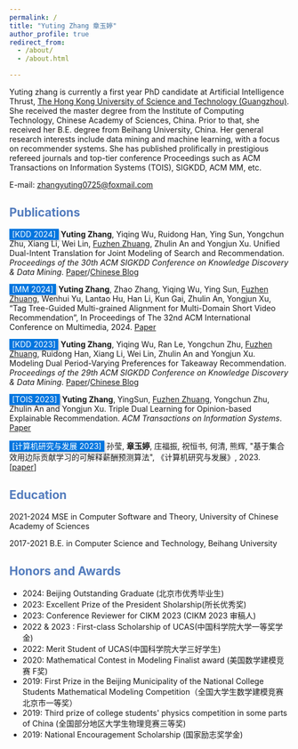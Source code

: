 ```yaml
---
permalink: /
title: "Yuting Zhang 章玉婷"
author_profile: true
redirect_from: 
  - /about/
  - /about.html

---
```


Yuting zhang is currently a first year PhD candidate  at Artificial Intelligence Thrust, [The Hong Kong University of Science and Technology (Guangzhou)](https://www.hkust-gz.edu.cn/zh/). She received the master degree from the Institute of Computing Technology, Chinese Academy of Sciences, China. Prior to that, she received her B.E. degree from Beihang University, China. Her general research interests include data mining and machine learning, with a focus on recommender systems. She has published prolifically in prestigious refereed journals and top-tier conference Proceedings such as ACM Transactions on Information Systems (TOIS), SIGKDD, ACM MM, etc. 

E-mail:  zhangyuting0725@foxmail.com

## <span style="color: #527bbd;">Publications</span> 

<span style="color: #FFFFFF;
      background-color:#0076DF;
      box-shadow: 3px 3px 1px #E0E0E0;
      padding:1px 5px 2px 5px;">[KDD 2024]</span>  **Yuting Zhang**, Yiqing Wu, Ruidong Han, Ying Sun, Yongchun Zhu, Xiang Li, Wei Lin, [Fuzhen Zhuang](https://fuzhenzhuang.github.io/), Zhulin An and Yongjun Xu. Unified Dual-Intent Translation for Joint Modeling of Search and Recommendation.  *Proceedings of the 30th ACM SIGKDD Conference on Knowledge Discovery \& Data Mining*.  [Paper](https://arxiv.org/abs/2407.00912)/[Chinese Blog](https://mp.weixin.qq.com/s/x2VI30QnCJiWcMH3jdXzUw)

<span style="color: #FFFFFF;
      background-color:#0076DF;
      box-shadow: 3px 3px 1px #E0E0E0;
      padding:1px 5px 2px 5px;">[MM 2024]</span> **Yuting Zhang**, Zhao Zhang, Yiqing Wu, Ying Sun, [Fuzhen Zhuang](https://fuzhenzhuang.github.io/), Wenhui Yu, Lantao Hu, Han Li, Kun Gai, Zhulin An, Yongjun Xu, “Tag Tree-Guided Multi-grained Alignment for Multi-Domain Short Video Recommendation”, In Proceedings of The 32nd ACM International Conference on Multimedia, 2024.  [Paper](https://openreview.net/forum?id=YrdS3abahU)

<span style="color: #FFFFFF;
      background-color:#0076DF;
      box-shadow: 3px 3px 1px #E0E0E0;
      padding:1px 5px 2px 5px;">[KDD 2023]</span>  **Yuting Zhang**, Yiqing Wu, Ran Le, Yongchun Zhu, [Fuzhen Zhuang](https://fuzhenzhuang.github.io/), Ruidong Han, Xiang Li, Wei Lin, Zhulin An and Yongjun Xu. Modeling Dual Period-Varying Preferences for Takeaway Recommendation. *Proceedings of the 29th ACM SIGKDD Conference on Knowledge Discovery \& Data Mining*. [Paper](https://dl.acm.org/doi/pdf/10.1145/3580305.3599866)/[Chinese Blog](https://zhuanlan.zhihu.com/p/638618122)

<span style="color: #FFFFFF;
      background-color:#0076DF;
      box-shadow: 3px 3px 1px #E0E0E0;
      padding:1px 5px 2px 5px;">[TOIS 2023]</span>  **Yuting Zhang**, YingSun, [Fuzhen Zhuang](https://fuzhenzhuang.github.io/), Yongchun Zhu, Zhulin An and Yongjun Xu. Triple Dual Learning for Opinion-based Explainable Recommendation. *ACM Transactions on Information Systems*.  [Paper](https://dl.acm.org/doi/pdf/10.1145/3631521)

<span style="color: #FFFFFF;
      background-color:#0076DF;
      box-shadow: 3px 3px 1px #E0E0E0;
      padding:1px 5px 2px 5px;">[计算机研究与发展 2023]</span> 孙莹, **章玉婷**, 庄福振, 祝恒书, 何清, 熊辉, "基于集合效用边际贡献学习的可解释薪酬预测算法", 《计算机研究与发展》, 2023. [[paper](https://crad.ict.ac.cn/cn/article/doi/10.7544/issn1000-1239.202330133)]

## <span style="color: #527bbd;">Education</span> 

2021-2024 MSE in Computer Software and Theory, University of Chinese Academy of Sciences

2017-2021 B.E. in  Computer Science and Technology, Beihang University

## <span style="color: #527bbd;">Honors and Awards</span> 

- 2024: Beijing Outstanding Graduate (北京市优秀毕业生)
- 2023: Excellent Prize of the President Sholarship(所长优秀奖)
- 2023: Conference Reviewer for CIKM 2023 (CIKM 2023 审稿人)
- 2022 & 2023 : First-class Scholarship of UCAS(中国科学院大学一等奖学金)
- 2022: Merit Student of UCAS(中国科学院大学三好学生)
- 2020: Mathematical Contest in Modeling Finalist award (美国数学建模竞赛 F奖)
- 2019: First Prize in the Beijing Municipality of the National College Students Mathematical Modeling Competition（全国大学生数学建模竞赛北京市一等奖）
- 2019: Third prize of college students' physics competition in some parts of China (全国部分地区大学生物理竞赛三等奖)
- 2019: National Encouragement Scholarship (国家励志奖学金)

